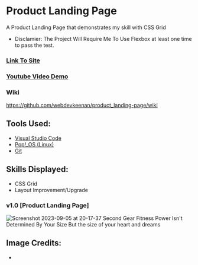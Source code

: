 # Product Landing Page
A Product Landing Page that demonstrates my skill with CSS Grid
* Disclamier: The Project Will Require Me To Use Flexbox at least one time to pass the test.

<!-- Update With Links -->

 ### [Link To Site]() 

 ### [Youtube Video Demo]() 

### Wiki

https://github.com/webdevkeenan/product_landing-page/wiki 

## Tools Used: 
+ [Visual Studio Code](https://code.visualstudio.com/)
+ [Pop!_OS (Linux)](https://pop.system76.com/)
+ [Git](https://git-scm.com/)


## Skills Displayed: 
+ CSS Grid
+ Layout Improvement/Upgrade



### v1.0 [Product Landing Page]
![Screenshot 2023-09-05 at 20-17-37 Second Gear Fitness Power Isn't Determined By Your Size But the size of your heart and dreams](https://github.com/webdevkeenan/product_landing-page/assets/42125735/39c33dfd-cc05-4bd6-9a8d-51f03fa1d9c9)


## Image Credits:
+ 

<!-- Take Note of code markdown "~~~" for future use when writing about Javascript">
